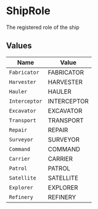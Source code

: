# ShipRole

The registered role of the ship


## Values

| Name          | Value         |
| ------------- | ------------- |
| `Fabricator`  | FABRICATOR    |
| `Harvester`   | HARVESTER     |
| `Hauler`      | HAULER        |
| `Interceptor` | INTERCEPTOR   |
| `Excavator`   | EXCAVATOR     |
| `Transport`   | TRANSPORT     |
| `Repair`      | REPAIR        |
| `Surveyor`    | SURVEYOR      |
| `Command`     | COMMAND       |
| `Carrier`     | CARRIER       |
| `Patrol`      | PATROL        |
| `Satellite`   | SATELLITE     |
| `Explorer`    | EXPLORER      |
| `Refinery`    | REFINERY      |